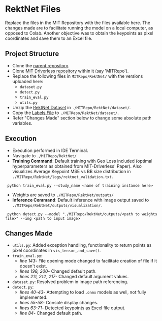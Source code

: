 # RektNet Files

Replace the files in the MIT Repository with the files available here. The changes made are to facilitate running the model on a local computer, as opposed to Colab. Another objective was to obtain the keypoints as pixel coordinates and save them to an Excel file.

## Project Structure

* Clone the [parent repository](https://github.com/gopalaniyengar/Keypoint-Detection "Keypoint-Detection").
* Clone [MIT Driverless repository](https://github.com/cv-core/MIT-Driverless-CV-TrainingInfra) within it (say 'MITRepo').
* Replace the following files in ```MITRepo/RektNet/``` with the versions uploaded here: 
	* ```dataset.py```
	* ```detect.py```
	* ```train_eval.py```
	* ```utils.py```
* Unzip the [RektNet Dataset](https://drive.google.com/file/d/1PblXu77314Ah6SjkRu2SrCqR_oRz4dBA/view?usp=sharing "Drive Link to Version Used") in ```./MITRepo/RektNet/dataset/```.
* Copy the [Labels File](https://docs.google.com/spreadsheets/d/1kBM-sWIrZzb8jPE5Fdvs2cy0g7wDBmVceY-dTCsz1Qg/edit?usp=sharing "Drive Link to Version Used") to ```./MITRepo/RektNet/dataset/```.
* Refer "Changes Made" section below to change some absolute path variables. 

## Execution

* Execution performed in IDE Terminal.
* Navigate to ```./MITRepo/RektNet/```
* __Training Command__: Default training with Geo Loss included (optimal hyperparameters as obtained from MIT-Driverless' Paper). Also visualizes Average Keypoint MSE vs BB size distribution in ```./MITRepo/RektNet/logs/rektnet_validation.txt```.
```
 python train_eval.py --study_name <name of training instance here>
```
* Weights are saved to ```./MITRepo/RektNet/outputs/```
* __Inference Command__: Default inference with image output saved to ```./MITRepo/RektNet/outputs/visualization/```.
```
 python detect.py --model "./MITRepo/RektNet/outputs/<path to weights file>" --img <path to input image>
```

## Changes Made

* ```utils.py```: Added exception handling, functionality to return points as pixel coordinates in ```vis_tensor_and_save()```.
* ```train_eval.py```: 
	* _line 143_- File opening mode changed to facilitate creation of file if it doesn't exist.
	* _lines 198, 200_- Changed default path.
	* _lines 211, 212, 217_- Changed default argument values.
* ```dataset.py```: Resolved problem in image path referencing.
* ```detect.py```:
	* _lines 40-43_- Attempting to load ```.onnx``` models as well, not fully implemented.
	* _lines 55-58_- Console display changes.
	* _lines 63-71_- Detected keypoints as Excel file output.
	* _line 84_- Changed default path.
